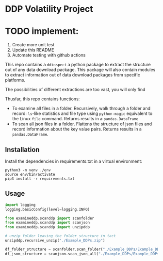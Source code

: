 # DDP Volatility Project

# TODO implement:

1. Create more unit test
2. Update this README
3. Automate testing with github actions

This repo contains a `ddinspect` a python package to extract the structure out of any data download package. 
This package will also contain modules to extract information out of data download packages from specific platforms.

The possibilities of different extractions are too vast, you will only find 

Thusfar, this repo contains functions: 

* To examine all files in a folder. Recursively, walk through a folder and record: `ls`-like statistics and file type using `python-magic` equivalent to the Linux `file` command. Returns results in a `pandas.DataFrame`
* To scan all json files in a folder. Flattens the structure of json files and record information about the key value pairs. Returns results in a `pandas.DataFrame`.


## Installation

Install the dependencies in requirements.txt in a virtual environment:

```
python3 -m venv ./env
source env/bin/activate
pip3 install -r requirements.txt
```


## Usage

``` python
import logging
logging.basicConfig(level=logging.INFO)

from examineddp.scanddp import scanfolder
from examineddp.scanddp import scanjson
from examineddp.scanddp import unzipddp

# unzip folder leaving the folder structure in tact
unzipddp.recursive_unzip("./Example_DDPs.zip")

df_folder_structure = scanfolder.scan_folder("./Example_DDPs/Example_DDPs/Instagram_data_zenodo")
df_json_structure = scanjson.scan_json_all("./Example_DDPs/Example_DDPs/Instagram_data_zenodo")
```

